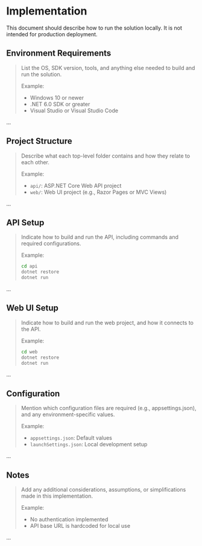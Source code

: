 # Implementation

This document should describe how to run the solution locally. It is not intended for production deployment.

## Environment Requirements

> List the OS, SDK version, tools, and anything else needed to build and run the solution.
> 
> Example:
> - Windows 10 or newer
> - .NET 6.0 SDK or greater
> - Visual Studio or Visual Studio Code

...

## Project Structure

> Describe what each top-level folder contains and how they relate to each other.
> 
> Example:
> - `api/`: ASP.NET Core Web API project
> - `web/`: Web UI project (e.g., Razor Pages or MVC Views)

...

## API Setup

> Indicate how to build and run the API, including commands and required configurations.
> 
> Example:
> ```bash
> cd api
> dotnet restore
> dotnet run
> ```

...

## Web UI Setup

> Indicate how to build and run the web project, and how it connects to the API.
> 
> Example:
> ```bash
> cd web
> dotnet restore
> dotnet run
> ```

...

## Configuration

> Mention which configuration files are required (e.g., appsettings.json), and any environment-specific values.
> 
> Example:
> - `appsettings.json`: Default values
> - `launchSettings.json`: Local development setup

...

## Notes

> Add any additional considerations, assumptions, or simplifications made in this implementation.
> 
> Example:
> - No authentication implemented
> - API base URL is hardcoded for local use

...

